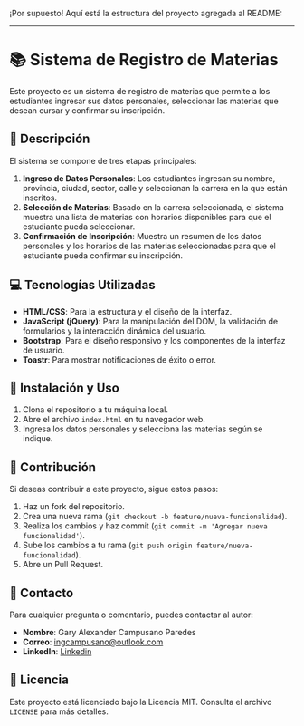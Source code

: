 ¡Por supuesto! Aquí está la estructura del proyecto agregada al README:

---

# 📚 Sistema de Registro de Materias

Este proyecto es un sistema de registro de materias que permite a los estudiantes ingresar sus datos personales, seleccionar las materias que desean cursar y confirmar su inscripción.

## 📝 Descripción

El sistema se compone de tres etapas principales:

1. **Ingreso de Datos Personales**: Los estudiantes ingresan su nombre, provincia, ciudad, sector, calle y seleccionan la carrera en la que están inscritos.
2. **Selección de Materias**: Basado en la carrera seleccionada, el sistema muestra una lista de materias con horarios disponibles para que el estudiante pueda seleccionar.
3. **Confirmación de Inscripción**: Muestra un resumen de los datos personales y los horarios de las materias seleccionadas para que el estudiante pueda confirmar su inscripción.

## 💻 Tecnologías Utilizadas

- **HTML/CSS**: Para la estructura y el diseño de la interfaz.
- **JavaScript (jQuery)**: Para la manipulación del DOM, la validación de formularios y la interacción dinámica del usuario.
- **Bootstrap**: Para el diseño responsivo y los componentes de la interfaz de usuario.
- **Toastr**: Para mostrar notificaciones de éxito o error.

## 🚀 Instalación y Uso

1. Clona el repositorio a tu máquina local.
2. Abre el archivo `index.html` en tu navegador web.
3. Ingresa los datos personales y selecciona las materias según se indique.

## 🤝 Contribución

Si deseas contribuir a este proyecto, sigue estos pasos:

1. Haz un fork del repositorio.
2. Crea una nueva rama (`git checkout -b feature/nueva-funcionalidad`).
3. Realiza los cambios y haz commit (`git commit -m 'Agregar nueva funcionalidad'`).
4. Sube los cambios a tu rama (`git push origin feature/nueva-funcionalidad`).
5. Abre un Pull Request.

## 📧 Contacto

Para cualquier pregunta o comentario, puedes contactar al autor:

- **Nombre**: Gary Alexander Campusano Paredes
- **Correo**: [ingcampusano@outlook.com](mailto:ingcampusano@outlook.com)
- **LinkedIn**: [Linkedin](https://www.linkedin.com/in/gary-alexander-campusano-paredes-87a28724a/)

## 📄 Licencia

Este proyecto está licenciado bajo la Licencia MIT. Consulta el archivo `LICENSE` para más detalles.

